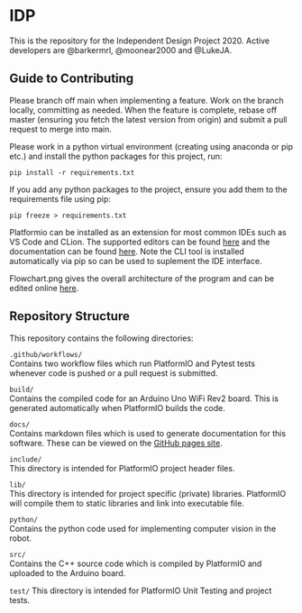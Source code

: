 # IDP
This is the repository for the Independent Design Project 2020. Active developers are @barkermrl, @moonear2000 and @LukeJA.

## Guide to Contributing
Please branch off main when implementing a feature. Work on the branch locally, committing as needed. When the feature is complete, rebase off master (ensuring you fetch the latest version from origin) and submit a pull request to merge into main.

Please work in a python virtual environment (creating using anaconda or pip etc.) and install the python packages for this project, run:
```
pip install -r requirements.txt
```
If you add any python packages to the project, ensure you add them to the requirements file using pip:
```
pip freeze > requirements.txt
```

Platformio can be installed as an extension for most common IDEs such as VS Code and CLion. The supported editors can be found [here](https://platformio.org/install/integration) and the documentation can be found [here](https://docs.platformio.org/en/latest/what-is-platformio.html). Note the CLI tool is installed automatically via pip so can be used to suplement the IDE interface.

Flowchart.png gives the overall architecture of the program and can be edited online [here](https://viewer.diagrams.net/?highlight=0000ff&edit=_blank&layers=1&nav=1&title=IDP_flowchart.drawio#R7V1bc9o4FP41PHYH32TzmFuTnWmnncl22z51hC2wN8aitgihv34lIxs4MrG4%2BJJLHoIlCxvO9%2BncdGQG1tXs6TbF8%2FAzDUg8MIfB08C6HpimYZuIv4ie1brHG1rrjmkaBXLQpuM%2B%2BkNk51D2LqKAZDsDGaUxi%2Ba7nT5NEuKznT6cpnS5O2xC4927zvGUKB33Po7V3u9RwELZa6DR5sQdiaahvLVnuusTM1wMlt8kC3FAl1td1s3AukopZeuj2dMViYXwCrms3%2Fdxz9nyg6UkYTpviONvn%2F717sjMuLk0kt%2Br3xcT8sEwvPV1HnG8kF9Zfly2KmSQ0kUSEHEZY2BdLsOIkfs59sXZJUed94VsFsvT5dcc8sY0xlkmj306i3x5PKEJk1gbtmhHcXxFY5ryjoQmvP8ywFlY3jNjKX0gxYiBaQ3zP35GlYIUzCNJGXna6pJSuSV0Rli64kPk2RKhkqLr5nKDt23LvnALalS8D0uOTctLb2DgBxKJg1AZvXlU3GEtKmbbqLgvAZUzyN5w6kRvIKch0bPvEb01kP%2Fz1%2FjbxS%2Fn8%2FLD3fKDoQj%2BnuGUnSb9bUFy8gYO8QK7itaeObYQqoDiDKK2d1letrdlbVbQ3G6M5YqoP9NHIsxuyKU7DfOjvL3gFjdWIOCcnovDeUp9IghdB8MY%2Bw%2FTHLgvCxZHCZH9GyyH55gqAmFMvIlfhTDyPTKeNIKoZXaNqKkgepEKAJfiH2YloFHCSJpxJyqiycD6qE6ukM7GCw1Ea2CYTAjyK2EI3NH4XPYDwGAPNWHwmoLB2jexcM70EgY%2FSv1YHCwSFsW5axvHUSZAeZ9rAGTL01CfqFX1adf7CCQJLkRowlu%2BkK6Q6XPzZ6%2BgMrpIfVJvN7mtnBJWr%2FRJsBMMqWLfEqtTIdWiLyUxZtHjbghVJWp5h6%2BU654Nqg5wyB3oV6y%2Ft3zXdsgDL%2BQCJeCCC60Fo1woR7782ieQAXVEhudAriWD2SsyGBBD40gyGIBVFtQBTZNBI3pojwymJhmsfpFhBDTDsWQwQXRpIj0ycHTwamvYXAzI9n9geJ8ikXDo59pwcf0JzspMS3VNvnAb%2FBgRTsQLhaTcNrNdWuI4miaCs0S4kLxDWPDIx%2FGFPDGLgkC8%2FTIlWfQHj%2FNLCS9Cyo9f17kcONfiWgtGM0lxwPhRI9GtU%2BEyDCsobDXmGKpW4pVGt4auE96Ye2ZpJNaErruXTZqykE5pguObTS9wlzdjPlE6l%2BL%2FjzC2ktIUlN6vx59lda0et1xdRe5panJtFX0aEKo1lOHQWHSIF%2Bo%2FZAo4bz7ksYd9m1O2mjLqw5ziIk5XP%2BT18sZP0fjLKZrXT9snr1eydcJc9DTnoq3rVZ3oLrkO4AoMpBp2eS11cUlO8pQE73N8%2F9oH6t0cV13EG5GzOslDqUkTej6pThOOPcd2zpQmNIZm72TdQAqJPEXshzwnjrdUIW9tNKFoFIqwAwWKdJ0ZV1OBthOWIsCh0kYfGpYikOywnHYVtq2GIn9ff%2BUd93TCljhfNvgY06UfVsUnXQWGpnMm10oJVxRNUC4PtKMJ1GjlmjAcxbn1xPGUphELZ28gSC%2BzgNta2W0zSnc0CmXa9XKfp32tsi1US62ydXSV7WFa9NBUmgUXVndTac2kxlzV7%2BkY9RPzvtqou3YvUHe8DlAvhLSF%2BvcwXyn3uRe6SMX7s0GxYJtHMa9hwRxIuvMVc9dUYLjD6xwRZaGaKhqOCUn4S0BizkcRYr54UJSl0M5BcXQ0on50cqIRs3Rt2FBTm7W0wo32wHpwwGCAyKPlgMFRA4arECdTMS2DKJXFRO8JHlhyDKwa6jzpgFST916edCrMMI%2FXfXkSUk3qP%2FgBZGQF1pT%2F40aWCF8niwLyDm7dHC5NdXdz2DmraT410tBdmSw42RPbjIotMYVJHR1rmxG4UMsFR6hX1WfadChcitdGB2sELgRd9DOVHMEsZl3JERxfJLMbjbBRr4rhCg30drnp1sQjTasqneRqa3RwdelQuG49oQMsdzaPtlzmHr%2F1zKoKQReqRlXB8a1URzqqqrrDItuEFa8ZxynBgZCAzERl4uXFJ6Ggp9v9XpqC6P3QF472snWv1IUNZjmCs1xXXcALKbifq5j6eU%2Bldnwr6qJYN9lZs83z0YPdhLVC2DcfUcNkt915RO32KqLW9kt6pmfgpo2jt3PByEZzO9epa46F26GrZw4d34pe8sxeUdnWpHLB%2BZ5wGUEKQlOn7WKDSWHDwpWGIy6vV5rtlYJsgCV1t%2BX6a08Nq29FYl84DgOZ5M8qtxq9eV9EqQvu%2FskchcZ4U1UpLqz%2F6Tz2HKnbXXarUnb3NlQXpQxfGSzd16WMVP%2Fmle5Q6D4sGqkrS9sx7ntwqzFjukfRGPZqgbBIpteGBIUd7Im36MEt%2FrAES9db9MBuPWUXSdMPqDBUB6NDPoy0%2BdCvRTkliwWzFEc%2Fvabl6MEwdDb2tscH3Sx74aD1hA8ejCaPXZXzYMqg7QfYGKqL1SUfdJ9n1LNVWqjmj679dff5hWdOh8L71K3SwvGtpDcN47x16W2R09N9LEdL5ISF6cc%2BYGkEC9MbesDSCH7gGnLC8S2Rs6unAj7LufrHApo9M6WwTOnYlaRRnY%2FWuCntVfq9ZxGVsmB4tBICMOvm3w9WQnseLdiwUqnae0PyzP4yyjORPp3NFyzPyjy%2BuC0ak8nE3JPIRGPkoPOkZew9DNl5Glyrm%2F5Lpbv9EIZNXj%2BlYyqot%2FXg5vUSzotP9SuJzu5z%2FYbZK6%2BypEZ9DGz2SqOjc%2BXIUNc5MrNXhrtvDhqsnDll5bwd063cqB3bbWqk3rv%2FKZFGf%2BBlBLhS9SsjVYb3mF8Z4c3NDy2tQdz8XJV18z8%3D).

## Repository Structure
This repository contains the following directories:

`.github/workflows/`  
Contains two workflow files which run PlatformIO and Pytest tests whenever code is pushed or a pull request is submitted.

`build/`  
Contains the compiled code for an Arduino Uno WiFi Rev2 board. This is generated automatically when PlatformIO builds the code.

`docs/`  
Contains markdown files which is used to generate documentation for this software. These can be viewed on the [GitHub pages site](https://barkermrl.github.io/IDP/).

`include/`  
This directory is intended for PlatformIO project header files.

`lib/`  
This directory is intended for project specific (private) libraries. PlatformIO will compile them to static libraries and link into executable file.

`python/`  
Contains the python code used for implementing computer vision in the robot.

`src/`  
Contains the C++ source code which is compiled by PlatformIO and uploaded to the Arduino board.

`test/`
This directory is intended for PlatformIO Unit Testing and project tests.
